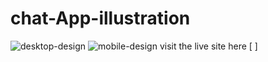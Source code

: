 # chat-App-illustration


![desktop-design](https://user-images.githubusercontent.com/88990104/221404112-3efd422f-49bd-4bd1-a169-9f7fa9d0d9cc.jpg)
![mobile-design](https://user-images.githubusercontent.com/88990104/221404127-a9204244-f89e-4563-8e66-f8823feb0a86.jpg)
visit the live site here [  ]
